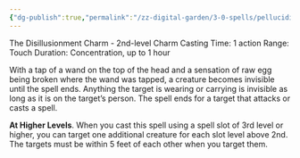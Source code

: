 ```yaml
---
{"dg-publish":true,"permalink":"/zz-digital-garden/3-0-spells/pellucidi-pellis/"}
---
```


The Disillusionment Charm - 2nd-level Charm 
Casting Time: 1 action 
Range: Touch 
Duration: Concentration, up to 1 hour 

With a tap of a wand on the top of the head and a sensation of raw egg being broken where the wand was tapped, a creature becomes invisible until the spell ends. Anything the target is wearing or carrying is invisible as long as it is on the target’s person. The spell ends for a target that attacks or casts a spell. 

**At Higher Levels**. When you cast this spell using a spell slot of 3rd level or higher, you can target one additional creature for each slot level above 2nd. The targets must be within 5 feet of each other when you target them.
